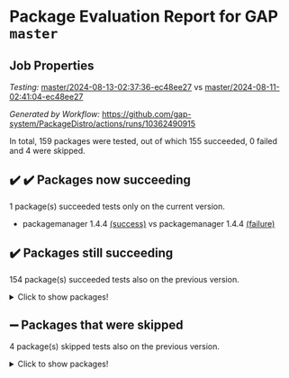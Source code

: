 # Package Evaluation Report for GAP `master`

## Job Properties

*Testing:* [master/2024-08-13-02:37:36-ec48ee27](https://github.com/gap-system/PackageDistro/blob/data/reports/master/2024-08-13-02:37:36-ec48ee27) vs [master/2024-08-11-02:41:04-ec48ee27](https://github.com/gap-system/PackageDistro/blob/data/reports/master/2024-08-11-02:41:04-ec48ee27)

*Generated by Workflow:* https://github.com/gap-system/PackageDistro/actions/runs/10362490915

In total, 159 packages were tested, out of which 155 succeeded, 0 failed and 4 were skipped.

## :heavy_check_mark: :heavy_check_mark: Packages now succeeding

1 package(s) succeeded tests only on the current version.
- packagemanager 1.4.4 [(success)](https://github.com/gap-system/PackageDistro/actions/runs/10362490915/job/28684773798) vs packagemanager 1.4.4 [(failure)](https://github.com/gap-system/PackageDistro/actions/runs/10336270814/job/28611941205)

## :heavy_check_mark: Packages still succeeding

154 package(s) succeeded tests also on the previous version.
<details><summary>Click to show packages!</summary>

- 4ti2interface 2023.02-04 [(success)](https://github.com/gap-system/PackageDistro/actions/runs/10362490915/job/28684751547)
- ace 5.6.2 [(success)](https://github.com/gap-system/PackageDistro/actions/runs/10362490915/job/28684751712)
- aclib 1.3.2 [(success)](https://github.com/gap-system/PackageDistro/actions/runs/10362490915/job/28684751863)
- agt 0.3.1 [(success)](https://github.com/gap-system/PackageDistro/actions/runs/10362490915/job/28684752022)
- alnuth 3.2.1 [(success)](https://github.com/gap-system/PackageDistro/actions/runs/10362490915/job/28684752194)
- anupq 3.3.0 [(success)](https://github.com/gap-system/PackageDistro/actions/runs/10362490915/job/28684752399)
- atlasrep 2.1.8 [(success)](https://github.com/gap-system/PackageDistro/actions/runs/10362490915/job/28684752607)
- autodoc 2023.06.19 [(success)](https://github.com/gap-system/PackageDistro/actions/runs/10362490915/job/28684752778)
- automata 1.15 [(success)](https://github.com/gap-system/PackageDistro/actions/runs/10362490915/job/28684756432)
- automgrp 1.3.2 [(success)](https://github.com/gap-system/PackageDistro/actions/runs/10362490915/job/28684756778)
- autpgrp 1.11 [(success)](https://github.com/gap-system/PackageDistro/actions/runs/10362490915/job/28684757011)
- cap 2024.07-07 [(success)](https://github.com/gap-system/PackageDistro/actions/runs/10362490915/job/28684758131)
- caratinterface 2.3.6 [(success)](https://github.com/gap-system/PackageDistro/actions/runs/10362490915/job/28684759325)
- cddinterface 2022.11.01 [(success)](https://github.com/gap-system/PackageDistro/actions/runs/10362490915/job/28684759462)
- circle 1.6.6 [(success)](https://github.com/gap-system/PackageDistro/actions/runs/10362490915/job/28684759614)
- classicpres 1.22 [(success)](https://github.com/gap-system/PackageDistro/actions/runs/10362490915/job/28684759738)
- cohomolo 1.6.11 [(success)](https://github.com/gap-system/PackageDistro/actions/runs/10362490915/job/28684759883)
- congruence 1.2.6 [(success)](https://github.com/gap-system/PackageDistro/actions/runs/10362490915/job/28684760027)
- corelg 1.57 [(success)](https://github.com/gap-system/PackageDistro/actions/runs/10362490915/job/28684760224)
- crime 1.6 [(success)](https://github.com/gap-system/PackageDistro/actions/runs/10362490915/job/28684760377)
- crisp 1.4.6 [(success)](https://github.com/gap-system/PackageDistro/actions/runs/10362490915/job/28684760559)
- crypting 0.10.4 [(success)](https://github.com/gap-system/PackageDistro/actions/runs/10362490915/job/28684760699)
- cryst 4.1.27 [(success)](https://github.com/gap-system/PackageDistro/actions/runs/10362490915/job/28684760884)
- crystcat 1.1.10 [(success)](https://github.com/gap-system/PackageDistro/actions/runs/10362490915/job/28684761033)
- ctbllib 1.3.9 [(success)](https://github.com/gap-system/PackageDistro/actions/runs/10362490915/job/28684761156)
- cubefree 1.19 [(success)](https://github.com/gap-system/PackageDistro/actions/runs/10362490915/job/28684761337)
- curlinterface 2.3.2 [(success)](https://github.com/gap-system/PackageDistro/actions/runs/10362490915/job/28684761480)
- cvec 2.8.1 [(success)](https://github.com/gap-system/PackageDistro/actions/runs/10362490915/job/28684761653)
- datastructures 0.3.0 [(success)](https://github.com/gap-system/PackageDistro/actions/runs/10362490915/job/28684761849)
- deepthought 1.0.6 [(success)](https://github.com/gap-system/PackageDistro/actions/runs/10362490915/job/28684761986)
- design 1.8 [(success)](https://github.com/gap-system/PackageDistro/actions/runs/10362490915/job/28684762178)
- difsets 2.3.1 [(success)](https://github.com/gap-system/PackageDistro/actions/runs/10362490915/job/28684762344)
- digraphs 1.7.1 [(success)](https://github.com/gap-system/PackageDistro/actions/runs/10362490915/job/28684762497)
- edim 1.3.8 [(success)](https://github.com/gap-system/PackageDistro/actions/runs/10362490915/job/28684762673)
- example 4.3.4 [(success)](https://github.com/gap-system/PackageDistro/actions/runs/10362490915/job/28684762825)
- examplesforhomalg 2023.10-01 [(success)](https://github.com/gap-system/PackageDistro/actions/runs/10362490915/job/28684762969)
- factint 1.6.3 [(success)](https://github.com/gap-system/PackageDistro/actions/runs/10362490915/job/28684763120)
- ferret 1.0.11 [(success)](https://github.com/gap-system/PackageDistro/actions/runs/10362490915/job/28684763237)
- fga 1.5.0 [(success)](https://github.com/gap-system/PackageDistro/actions/runs/10362490915/job/28684763375)
- fining 1.5.6 [(success)](https://github.com/gap-system/PackageDistro/actions/runs/10362490915/job/28684763518)
- float 1.0.4 [(success)](https://github.com/gap-system/PackageDistro/actions/runs/10362490915/job/28684763657)
- format 1.4.4 [(success)](https://github.com/gap-system/PackageDistro/actions/runs/10362490915/job/28684763791)
- forms 1.2.11 [(success)](https://github.com/gap-system/PackageDistro/actions/runs/10362490915/job/28684763930)
- fplsa 1.2.6 [(success)](https://github.com/gap-system/PackageDistro/actions/runs/10362490915/job/28684764103)
- fr 2.4.13 [(success)](https://github.com/gap-system/PackageDistro/actions/runs/10362490915/job/28684764272)
- francy 2.0.3 [(success)](https://github.com/gap-system/PackageDistro/actions/runs/10362490915/job/28684764433)
- fwtree 1.3 [(success)](https://github.com/gap-system/PackageDistro/actions/runs/10362490915/job/28684764578)
- gapdoc 1.6.7 [(success)](https://github.com/gap-system/PackageDistro/actions/runs/10362490915/job/28684764725)
- gauss 2023.02-04 [(success)](https://github.com/gap-system/PackageDistro/actions/runs/10362490915/job/28684764945)
- gaussforhomalg 2024.07-01 [(success)](https://github.com/gap-system/PackageDistro/actions/runs/10362490915/job/28684765148)
- gbnp 1.0.5 [(success)](https://github.com/gap-system/PackageDistro/actions/runs/10362490915/job/28684765298)
- generalizedmorphismsforcap 2024.04-01 [(success)](https://github.com/gap-system/PackageDistro/actions/runs/10362490915/job/28684765449)
- genss 1.6.9 [(success)](https://github.com/gap-system/PackageDistro/actions/runs/10362490915/job/28684765599)
- gradedmodules 2024.01-01 [(success)](https://github.com/gap-system/PackageDistro/actions/runs/10362490915/job/28684765755)
- gradedringforhomalg 2024.07-01 [(success)](https://github.com/gap-system/PackageDistro/actions/runs/10362490915/job/28684765974)
- grape 4.9.0 [(success)](https://github.com/gap-system/PackageDistro/actions/runs/10362490915/job/28684766154)
- groupoids 1.74 [(success)](https://github.com/gap-system/PackageDistro/actions/runs/10362490915/job/28684766389)
- grpconst 2.6.5 [(success)](https://github.com/gap-system/PackageDistro/actions/runs/10362490915/job/28684766535)
- guarana 0.96.3 [(success)](https://github.com/gap-system/PackageDistro/actions/runs/10362490915/job/28684766699)
- guava 3.19 [(success)](https://github.com/gap-system/PackageDistro/actions/runs/10362490915/job/28684766839)
- hap 1.65 [(success)](https://github.com/gap-system/PackageDistro/actions/runs/10362490915/job/28684767013)
- hapcryst 0.1.15 [(success)](https://github.com/gap-system/PackageDistro/actions/runs/10362490915/job/28684767159)
- hecke 1.5.3 [(success)](https://github.com/gap-system/PackageDistro/actions/runs/10362490915/job/28684767314)
- help 4.0 [(success)](https://github.com/gap-system/PackageDistro/actions/runs/10362490915/job/28684767464)
- homalg 2024.01-01 [(success)](https://github.com/gap-system/PackageDistro/actions/runs/10362490915/job/28684767642)
- homalgtocas 2023.11-01 [(success)](https://github.com/gap-system/PackageDistro/actions/runs/10362490915/job/28684767776)
- idrel 2.47 [(success)](https://github.com/gap-system/PackageDistro/actions/runs/10362490915/job/28684767917)
- images 1.3.2 [(success)](https://github.com/gap-system/PackageDistro/actions/runs/10362490915/job/28684768087)
- intpic 0.3.0 [(success)](https://github.com/gap-system/PackageDistro/actions/runs/10362490915/job/28684768251)
- io 4.8.3 [(success)](https://github.com/gap-system/PackageDistro/actions/runs/10362490915/job/28684768447)
- io_forhomalg 2023.02-04 [(success)](https://github.com/gap-system/PackageDistro/actions/runs/10362490915/job/28684768621)
- irredsol 1.4.4 [(success)](https://github.com/gap-system/PackageDistro/actions/runs/10362490915/job/28684768774)
- json 2.2.1 [(success)](https://github.com/gap-system/PackageDistro/actions/runs/10362490915/job/28684768949)
- jupyterkernel 1.5.1 [(success)](https://github.com/gap-system/PackageDistro/actions/runs/10362490915/job/28684769092)
- jupyterviz 1.5.6 [(success)](https://github.com/gap-system/PackageDistro/actions/runs/10362490915/job/28684769253)
- kan 1.37 [(success)](https://github.com/gap-system/PackageDistro/actions/runs/10362490915/job/28684769424)
- kbmag 1.5.11 [(success)](https://github.com/gap-system/PackageDistro/actions/runs/10362490915/job/28684769578)
- laguna 3.9.7 [(success)](https://github.com/gap-system/PackageDistro/actions/runs/10362490915/job/28684769724)
- liealgdb 2.2.1 [(success)](https://github.com/gap-system/PackageDistro/actions/runs/10362490915/job/28684769864)
- liepring 2.9.1 [(success)](https://github.com/gap-system/PackageDistro/actions/runs/10362490915/job/28684770032)
- liering 2.4.2 [(success)](https://github.com/gap-system/PackageDistro/actions/runs/10362490915/job/28684770231)
- linearalgebraforcap 2024.07-05 [(success)](https://github.com/gap-system/PackageDistro/actions/runs/10362490915/job/28684770404)
- lins 0.9 [(success)](https://github.com/gap-system/PackageDistro/actions/runs/10362490915/job/28684770583)
- localizeringforhomalg 2023.10-01 [(success)](https://github.com/gap-system/PackageDistro/actions/runs/10362490915/job/28684770725)
- loops 3.4.3 [(success)](https://github.com/gap-system/PackageDistro/actions/runs/10362490915/job/28684770869)
- lpres 1.1.1 [(success)](https://github.com/gap-system/PackageDistro/actions/runs/10362490915/job/28684771032)
- majoranaalgebras 1.5.2 [(success)](https://github.com/gap-system/PackageDistro/actions/runs/10362490915/job/28684771235)
- mapclass 1.4.6 [(success)](https://github.com/gap-system/PackageDistro/actions/runs/10362490915/job/28684771430)
- matgrp 0.70 [(success)](https://github.com/gap-system/PackageDistro/actions/runs/10362490915/job/28684771583)
- matricesforhomalg 2024.07-01 [(success)](https://github.com/gap-system/PackageDistro/actions/runs/10362490915/job/28684771733)
- modisom 2.5.4 [(success)](https://github.com/gap-system/PackageDistro/actions/runs/10362490915/job/28684771895)
- modulepresentationsforcap 2024.07-02 [(success)](https://github.com/gap-system/PackageDistro/actions/runs/10362490915/job/28684772055)
- modules 2024.01-01 [(success)](https://github.com/gap-system/PackageDistro/actions/runs/10362490915/job/28684772219)
- monoidalcategories 2024.06-02 [(success)](https://github.com/gap-system/PackageDistro/actions/runs/10362490915/job/28684772377)
- nconvex 2022.09-01 [(success)](https://github.com/gap-system/PackageDistro/actions/runs/10362490915/job/28684772539)
- nilmat 1.4.2 [(success)](https://github.com/gap-system/PackageDistro/actions/runs/10362490915/job/28684772698)
- nock 1.5 [(success)](https://github.com/gap-system/PackageDistro/actions/runs/10362490915/job/28684772883)
- normalizinterface 1.3.6 [(success)](https://github.com/gap-system/PackageDistro/actions/runs/10362490915/job/28684773044)
- nq 2.5.11 [(success)](https://github.com/gap-system/PackageDistro/actions/runs/10362490915/job/28684773215)
- numericalsgps 1.3.1 [(success)](https://github.com/gap-system/PackageDistro/actions/runs/10362490915/job/28684773363)
- openmath 11.5.3 [(success)](https://github.com/gap-system/PackageDistro/actions/runs/10362490915/job/28684773514)
- orb 4.9.0 [(success)](https://github.com/gap-system/PackageDistro/actions/runs/10362490915/job/28684773671)
- patternclass 2.4.3 [(success)](https://github.com/gap-system/PackageDistro/actions/runs/10362490915/job/28684773964)
- permut 2.0.5 [(success)](https://github.com/gap-system/PackageDistro/actions/runs/10362490915/job/28684774248)
- polenta 1.3.10 [(success)](https://github.com/gap-system/PackageDistro/actions/runs/10362490915/job/28684774403)
- polymaking 0.8.7 [(success)](https://github.com/gap-system/PackageDistro/actions/runs/10362490915/job/28684774547)
- primgrp 3.4.4 [(success)](https://github.com/gap-system/PackageDistro/actions/runs/10362490915/job/28684774693)
- profiling 2.5.4 [(success)](https://github.com/gap-system/PackageDistro/actions/runs/10362490915/job/28684774872)
- qdistrnd 0.9.4 [(success)](https://github.com/gap-system/PackageDistro/actions/runs/10362490915/job/28684775022)
- qpa 1.35 [(success)](https://github.com/gap-system/PackageDistro/actions/runs/10362490915/job/28684775184)
- quagroup 1.8.4 [(success)](https://github.com/gap-system/PackageDistro/actions/runs/10362490915/job/28684775332)
- radiroot 2.9 [(success)](https://github.com/gap-system/PackageDistro/actions/runs/10362490915/job/28684775465)
- rcwa 4.7.1 [(success)](https://github.com/gap-system/PackageDistro/actions/runs/10362490915/job/28684775601)
- rds 1.8 [(success)](https://github.com/gap-system/PackageDistro/actions/runs/10362490915/job/28684775736)
- recog 1.4.2 [(success)](https://github.com/gap-system/PackageDistro/actions/runs/10362490915/job/28684775854)
- repndecomp 1.3.0 [(success)](https://github.com/gap-system/PackageDistro/actions/runs/10362490915/job/28684776034)
- repsn 3.1.2 [(success)](https://github.com/gap-system/PackageDistro/actions/runs/10362490915/job/28684776231)
- resclasses 4.7.3 [(success)](https://github.com/gap-system/PackageDistro/actions/runs/10362490915/job/28684776378)
- ringsforhomalg 2024.06-01 [(success)](https://github.com/gap-system/PackageDistro/actions/runs/10362490915/job/28684776547)
- sco 2023.08-01 [(success)](https://github.com/gap-system/PackageDistro/actions/runs/10362490915/job/28684776673)
- scscp 2.4.3 [(success)](https://github.com/gap-system/PackageDistro/actions/runs/10362490915/job/28684776799)
- semigroups 5.3.7 [(success)](https://github.com/gap-system/PackageDistro/actions/runs/10362490915/job/28684776965)
- sglppow 2.4 [(success)](https://github.com/gap-system/PackageDistro/actions/runs/10362490915/job/28684777110)
- sgpviz 0.999.5 [(success)](https://github.com/gap-system/PackageDistro/actions/runs/10362490915/job/28684777251)
- simpcomp 2.1.14 [(success)](https://github.com/gap-system/PackageDistro/actions/runs/10362490915/job/28684777486)
- singular 2024.06.03 [(success)](https://github.com/gap-system/PackageDistro/actions/runs/10362490915/job/28684777784)
- sl2reps 1.1 [(success)](https://github.com/gap-system/PackageDistro/actions/runs/10362490915/job/28684777978)
- sla 1.6.2 [(success)](https://github.com/gap-system/PackageDistro/actions/runs/10362490915/job/28684778143)
- smallgrp 1.5.4 [(success)](https://github.com/gap-system/PackageDistro/actions/runs/10362490915/job/28684778284)
- smallsemi 0.7.0 [(success)](https://github.com/gap-system/PackageDistro/actions/runs/10362490915/job/28684778409)
- sonata 2.9.6 [(success)](https://github.com/gap-system/PackageDistro/actions/runs/10362490915/job/28684778532)
- sophus 1.27 [(success)](https://github.com/gap-system/PackageDistro/actions/runs/10362490915/job/28684778662)
- sotgrps 1.2 [(success)](https://github.com/gap-system/PackageDistro/actions/runs/10362490915/job/28684778789)
- spinsym 1.5.2 [(success)](https://github.com/gap-system/PackageDistro/actions/runs/10362490915/job/28684778910)
- standardff 1.0 [(success)](https://github.com/gap-system/PackageDistro/actions/runs/10362490915/job/28684779047)
- symbcompcc 1.3.2 [(success)](https://github.com/gap-system/PackageDistro/actions/runs/10362490915/job/28684779198)
- thelma 1.3 [(success)](https://github.com/gap-system/PackageDistro/actions/runs/10362490915/job/28684779328)
- tomlib 1.2.11 [(success)](https://github.com/gap-system/PackageDistro/actions/runs/10362490915/job/28684779480)
- toolsforhomalg 2024.07-01 [(success)](https://github.com/gap-system/PackageDistro/actions/runs/10362490915/job/28684779629)
- toric 1.9.6 [(success)](https://github.com/gap-system/PackageDistro/actions/runs/10362490915/job/28684779779)
- toricvarieties 2022.07.13 [(success)](https://github.com/gap-system/PackageDistro/actions/runs/10362490915/job/28684779933)
- transgrp 3.6.5 [(success)](https://github.com/gap-system/PackageDistro/actions/runs/10362490915/job/28684780088)
- typeset 1.2.2 [(success)](https://github.com/gap-system/PackageDistro/actions/runs/10362490915/job/28684780272)
- ugaly 4.1.3 [(success)](https://github.com/gap-system/PackageDistro/actions/runs/10362490915/job/28684780436)
- unipot 1.6 [(success)](https://github.com/gap-system/PackageDistro/actions/runs/10362490915/job/28684780585)
- unitlib 4.2.0 [(success)](https://github.com/gap-system/PackageDistro/actions/runs/10362490915/job/28684780928)
- utils 0.85 [(success)](https://github.com/gap-system/PackageDistro/actions/runs/10362490915/job/28684781206)
- uuid 0.7 [(success)](https://github.com/gap-system/PackageDistro/actions/runs/10362490915/job/28684781518)
- walrus 0.9991 [(success)](https://github.com/gap-system/PackageDistro/actions/runs/10362490915/job/28684781714)
- wedderga 4.10.5 [(success)](https://github.com/gap-system/PackageDistro/actions/runs/10362490915/job/28684781870)
- xmod 2.92 [(success)](https://github.com/gap-system/PackageDistro/actions/runs/10362490915/job/28684781998)
- xmodalg 1.23 [(success)](https://github.com/gap-system/PackageDistro/actions/runs/10362490915/job/28684782141)
- yangbaxter 0.10.6 [(success)](https://github.com/gap-system/PackageDistro/actions/runs/10362490915/job/28684782283)
- zeromqinterface 0.15 [(success)](https://github.com/gap-system/PackageDistro/actions/runs/10362490915/job/28684782438)
</details>

## :heavy_minus_sign: Packages that were skipped

4 package(s) skipped tests also on the previous version.
<details><summary>Click to show packages!</summary>

- browse 1.8.21 [(skipped)](https://github.com/gap-system/PackageDistro/actions/runs/10362490915/job/28684553509)
- itc 1.5.1 [(skipped)](https://github.com/gap-system/PackageDistro/actions/runs/10362490915/job/28684553509)
- polycyclic 2.16 [(skipped)](https://github.com/gap-system/PackageDistro/actions/runs/10362490915/job/28684553509)
- xgap 4.32 [(skipped)](https://github.com/gap-system/PackageDistro/actions/runs/10362490915/job/28684553509)
</details>

